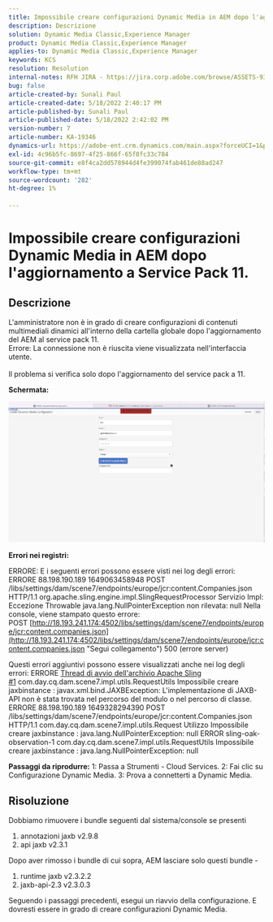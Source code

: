 ```yaml
---
title: Impossibile creare configurazioni Dynamic Media in AEM dopo l'aggiornamento a Service Pack 11.
description: Descrizione
solution: Dynamic Media Classic,Experience Manager
product: Dynamic Media Classic,Experience Manager
applies-to: Dynamic Media Classic,Experience Manager
keywords: KCS
resolution: Resolution
internal-notes: RFH JIRA - https://jira.corp.adobe.com/browse/ASSETS-9332
bug: false
article-created-by: Sunali Paul
article-created-date: 5/18/2022 2:40:17 PM
article-published-by: Sunali Paul
article-published-date: 5/18/2022 2:42:02 PM
version-number: 7
article-number: KA-19346
dynamics-url: https://adobe-ent.crm.dynamics.com/main.aspx?forceUCI=1&pagetype=entityrecord&etn=knowledgearticle&id=f2ac3e69-b8d6-ec11-a7b5-000d3a3adbfc
exl-id: 4c96b5fc-8697-4f25-866f-65f8fc33c784
source-git-commit: e8f4ca2dd578944d4fe399074fab461de88ad247
workflow-type: tm+mt
source-wordcount: '282'
ht-degree: 1%

---
```


# Impossibile creare configurazioni Dynamic Media in AEM dopo l&#39;aggiornamento a Service Pack 11.

## Descrizione

L&#39;amministratore non è in grado di creare configurazioni di contenuti multimediali dinamici all&#39;interno della cartella globale dopo l&#39;aggiornamento del AEM al service pack 11.
<br>Errore: La connessione non è riuscita viene visualizzata nell&#39;interfaccia utente.<br><br>
Il problema si verifica solo dopo l&#39;aggiornamento del service pack a 11.

<b>Schermata:</b>

![](assets/___f3ac3e69-b8d6-ec11-a7b5-000d3a3adbfc___.png)

<b>Errori nei registri:</b>

ERRORE: E i seguenti errori possono essere visti nei log degli errori: ERRORE 88.198.190.189 1649063458948 POST /libs/settings/dam/scene7/endpoints/europe/jcr:content.Companies.json HTTP/1.1 org.apache.sling.engine.impl.SlingRequestProcessor Servizio Impl: Eccezione Throwable java.lang.NullPointerException non rilevata: null Nella console, viene stampato questo errore: POST [http://18.193.241.174:4502/libs/settings/dam/scene7/endpoints/europe/jcr:content.companies.json](http://18.193.241.174:4502/libs/settings/dam/scene7/endpoints/europe/jcr:content.companies.json "Segui collegamento") 500 (errore server)

Questi errori aggiuntivi possono essere visualizzati anche nei log degli errori: ERRORE [Thread di avvio dell&#39;archivio Apache Sling #1](https://jira.corp.adobe.com/browse/ASSETS-9332#1 "Segui collegamento") com.day.cq.dam.scene7.impl.utils.RequestUtils Impossibile creare jaxbinstance : javax.xml.bind.JAXBException: L&#39;implementazione di JAXB-API non è stata trovata nel percorso del modulo o nel percorso di classe.
ERRORE 88.198.190.189 1649328294390 POST /libs/settings/dam/scene7/endpoints/europe/jcr:content.Companies.json HTTP/1.1 com.day.cq.dam.scene7.impl.utils.Request Utilizzo Impossibile creare jaxbinstance : java.lang.NullPointerException: null ERROR sling-oak-observation-1 com.day.cq.dam.scene7.impl.utils.RequestUtils Impossibile creare jaxbinstance : java.lang.NullPointerException: null

<b>Passaggi da riprodurre:</b>
1: Passa a Strumenti - Cloud Services.
2: Fai clic su Configurazione Dynamic Media.
3: Prova a connetterti a Dynamic Media.


## Risoluzione


Dobbiamo rimuovere i bundle seguenti dal sistema/console se presenti

1. annotazioni jaxb v2.9.8
2. api jaxb v2.3.1


Dopo aver rimosso i bundle di cui sopra, AEM lasciare solo questi bundle -

1. runtime jaxb v2.3.2.2
2. jaxb-api-2.3 v2.3.0.3


Seguendo i passaggi precedenti, esegui un riavvio della configurazione. E dovresti essere in grado di creare configurazioni Dynamic Media.
